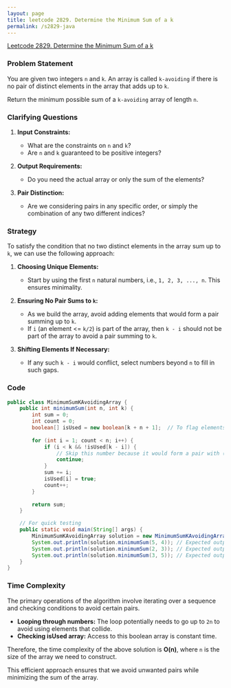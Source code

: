 ```yaml
---
layout: page
title: leetcode 2829. Determine the Minimum Sum of a k
permalink: /s2829-java
---
```

[Leetcode 2829. Determine the Minimum Sum of a k](https://algoadvance.github.io/algoadvance/l2829)
### Problem Statement

You are given two integers `n` and `k`. An array is called `k-avoiding` if there is no pair of distinct elements in the array that adds up to `k`.

Return the minimum possible sum of a `k-avoiding` array of length `n`.

### Clarifying Questions

1. **Input Constraints:**
    - What are the constraints on `n` and `k`? 
    - Are `n` and `k` guaranteed to be positive integers?

2. **Output Requirements:**
    - Do you need the actual array or only the sum of the elements?
    
3. **Pair Distinction:**
    - Are we considering pairs in any specific order, or simply the combination of any two different indices?

### Strategy

To satisfy the condition that no two distinct elements in the array sum up to `k`, we can use the following approach:

1. **Choosing Unique Elements:**
    - Start by using the first `n` natural numbers, i.e., `1, 2, 3, ..., n`. This ensures minimality.

2. **Ensuring No Pair Sums to `k`:**
    - As we build the array, avoid adding elements that would form a pair summing up to `k`.
    - If `i` (an element <= `k/2`) is part of the array, then `k - i` should not be part of the array to avoid a pair summing to `k`.

3. **Shifting Elements If Necessary:**
    - If any such `k - i` would conflict, select numbers beyond `n` to fill in such gaps.

### Code

```java
public class MinimumSumKAvoidingArray {
    public int minimumSum(int n, int k) {
        int sum = 0;
        int count = 0;
        boolean[] isUsed = new boolean[k + n + 1];  // To flag elements already used
        
        for (int i = 1; count < n; i++) {
            if (i < k && !isUsed[k - i]) {
                // Skip this number because it would form a pair with (k - i)
                continue;
            }
            sum += i;
            isUsed[i] = true;
            count++;
        }
        
        return sum;
    }

    // For quick testing
    public static void main(String[] args) {
        MinimumSumKAvoidingArray solution = new MinimumSumKAvoidingArray();
        System.out.println(solution.minimumSum(5, 4)); // Expected output: 15
        System.out.println(solution.minimumSum(2, 3)); // Expected output: 3
        System.out.println(solution.minimumSum(3, 5)); // Expected output: 6
    }
}
```

### Time Complexity

The primary operations of the algorithm involve iterating over a sequence and checking conditions to avoid certain pairs.

- **Looping through numbers:** The loop potentially needs to go up to `2n` to avoid using elements that collide.
- **Checking isUsed array:** Access to this boolean array is constant time.

Therefore, the time complexity of the above solution is **O(n)**, where `n` is the size of the array we need to construct.

This efficient approach ensures that we avoid unwanted pairs while minimizing the sum of the array.